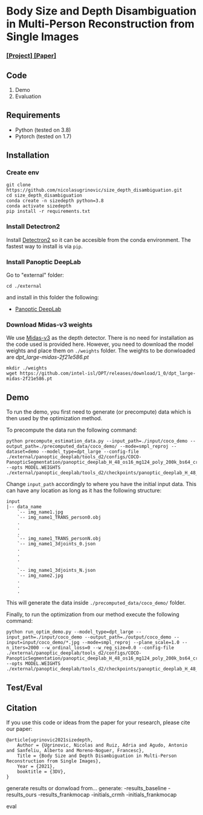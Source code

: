 # Body Size and Depth Disambiguation in Multi-Person Reconstruction from Single Images

### [[Project]](http://www.iri.upc.edu/people/nugrinovic/depthsize/index.html)[ [Paper]](http://www.iri.upc.edu/people/nugrinovic/depthsize/paper.pdf) 

## Code
1. Demo
2. Evaluation

## Requirements
- Python (tested on 3.8)
- Pytorch (tested on 1.7)
## Installation

### Create env
```
git clone https://github.com/nicolasugrinovic/size_depth_disambiguation.git
cd size_depth_disambiguation
conda create -n sizedepth python=3.8
conda activate sizedepth
pip install -r requirements.txt
```
### Install Detectron2
Install [Detectron2](https://detectron2.readthedocs.io/en/latest/tutorials/install.html) so it can be accesible from the conda environment. The fastest way to install is via `pip`.

### Install Panoptic DeepLab
Go to "external" folder:

`cd ./external`

and install in this folder the following:
- [Panoptic DeepLab](https://github.com/bowenc0221/panoptic-deeplab)

### Download Midas-v3 weights
We use [Midas-v3](https://github.com/isl-org/DPT) as the depth detector. There is no need
for installation as the code used is provided here. However, 
you need to download the model weights and place them on `./weights` folder. The 
weights to be donwloaded are *dpt_large-midas-2f21e586.pt*
```
mkdir ./weights
wget https://github.com/intel-isl/DPT/releases/download/1_0/dpt_large-midas-2f21e586.pt
```


## Demo
To run the demo, you first need to generate (or precompute) data which is then used by the optimization method.

To precompute the data run the following command:
```
python precompute_estimation_data.py --input_path=./input/coco_demo --output_path=./precomputed_data/coco_demo/ --mode=smpl_reproj --dataset=demo --model_type=dpt_large --config-file ./external/panoptic_deeplab/tools_d2/configs/COCO-PanopticSegmentation/panoptic_deeplab_H_48_os16_mg124_poly_200k_bs64_crop_640_640_coco_dsconv.yaml --opts MODEL.WEIGHTS ./external/panoptic_deeplab/tools_d2/checkpoints/panoptic_deeplab_H_48_os16_mg124_poly_200k_bs64_crop_640_640_coco_dsconv.pth
```
Change `input_path` accordingly to where you have the initial input data. 
This can have any location as long as it has the following structure:

```
input
|-- data_name
    `-- img_name1.jpg
    `-- img_name1_TRANS_person0.obj
    .
    .
    .
    `-- img_name1_TRANS_personN.obj
    `-- img_name1_3djoints_0.json
    .
    .
    .
    
    `-- img_name1_3djoints_N.json
    `-- img_name2.jpg
    .
    .
    .
```
This will generate the data inside `./precomputed_data/coco_demo/` folder.

Finally, to run the optimization from our method execute 
the following command:

```
python run_optim_demo.py --model_type=dpt_large --input_path=./input/coco_demo --output_path=./output/coco_demo --input=input/coco_demo/*.jpg --mode=smpl_reproj --plane_scale=1.0 --n_iters=2000 --w_ordinal_loss=0 --w_reg_size=0.0 --config-file ./external/panoptic_deeplab/tools_d2/configs/COCO-PanopticSegmentation/panoptic_deeplab_H_48_os16_mg124_poly_200k_bs64_crop_640_640_coco_dsconv.yaml --opts MODEL.WEIGHTS ./external/panoptic_deeplab/tools_d2/checkpoints/panoptic_deeplab_H_48_os16_mg124_poly_200k_bs64_crop_640_640_coco_dsconv.pth
```


## Test/Eval


## Citation
If you use this code or ideas from the paper for your research, please cite our paper:
```
@article{ugrinovic2021sizedepth,
    Author = {Ugrinovic, Nicolas and Ruiz, Adria and Agudo, Antonio and Sanfeliu, Alberto and Moreno-Noguer, Francesc},
    Title = {Body Size and Depth Disambiguation in Multi-Person Reconstruction from Single Images},
    Year = {2021},
    booktitle = {3DV},
}
```
generate results or donwload from...
generate:
-results_baseline
-results_ours
-results_frankmocap
-initials_crmh
-initials_frankmocap

eval 